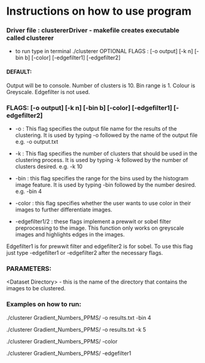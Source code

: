 # Instructions on how to use program

### Driver file : clustererDriver - makefile creates executable called clusterer 
- to run type in terminal ./clusterer <dataset directory> OPTIONAL FLAGS : [-o output] [-k n] [-bin b] [-color] [-edgefilter1] [-edgefilter2]

#### DEFAULT:

Output will be to console.
Number of clusters is 10.
Bin range is 1.
Colour is Greyscale.
Edgefilter is not used.


### FLAGS: [-o output] [-k n] [-bin b] [-color] [-edgefilter1] [-edgefilter2]

- -o : This flag specifies the output file name for the results of the clustering. It is used by typing -o followed by the name of the output file e.g. -o output.txt
	
- -k : This flag specifies the number of clusters that should be used in the clustering process. It is used by typing -k followed by the number of clusters desired. e.g. -k 10

- -bin : this flag specifies the range for the bins used by the histogram image feature. It is used by typing -bin followed by the number desired. e.g. -bin 4

- -color : this flag specifies whether the user wants to use color in their images to further differentiate images.

- -edgefilter1/2 : these flags implement a prewwit or sobel filter preprocessing to the image. This function only works on greyscale images and highlights edges in the images. 

Edgefilter1 is for prewwit filter and edgefilter2 is for sobel. To use this flag just type -edgefilter1 or -edgefilter2 after the necessary flags.

### PARAMETERS: 
	
\<Dataset Directory\> - this is the name of the directory that contains the images to be clustered.

### Examples on how to run:

./clusterer Gradient_Numbers_PPMS/ -o results.txt -bin 4

./clusterer Gradient_Numbers_PPMS/ -o results.txt -k 5

./clusterer Gradient_Numbers_PPMS/ -color

./clusterer Gradient_Numbers_PPMS/ -edgefilter1



